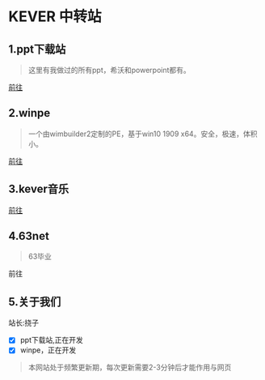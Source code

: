 <h1>KEVER 中转站</h1>
<h2>1.ppt下载站</h2>

>这里有我做过的所有ppt，希沃和powerpoint都有。

<a href="/ppt.html" title="ppt">前往</a>
<h2>2.winpe</h2>

>一个由wimbuilder2定制的PE，基于win10 1909 x64。安全，极速，体积小。

<a href="/404.html" title="404">前往</a>


<h2>3.kever音乐</h2>

<a href="/mu.html">前往</a>

<h2>4.63net</h2>

>63毕业

<a herf = "/mu.html">前往</a>

<h2>5.关于我们</h2>
站长:挠子

- [x] ppt下载站,正在开发
- [x] winpe，正在开发

>本网站处于频繁更新期，每次更新需要2-3分钟后才能作用与网页

